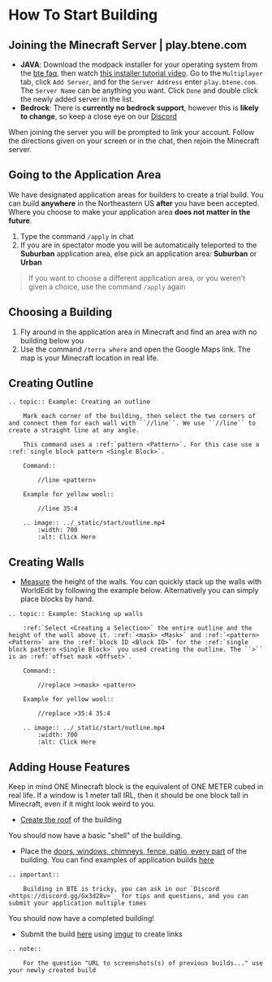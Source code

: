# How To Start Building

## Joining the Minecraft Server | play.btene.com

- **JAVA**: Download the modpack installer for your operating system from the [bte faq](https://buildtheearth.net/faq), then watch [this installer tutorial video](https://www.youtube.com/watch?v=T174gWwD1MU). Go to the `Multiplayer` tab, click `Add Server`, and for the `Server Address` enter `play.btene.com`. The `Server Name` can be anything you want. Click `Done` and double click the newly added server in the list.
- **Bedrock**: There is **currently no bedrock support**, however this is **likely to change**, so keep a close eye on our [Discord](https://discord.gg/Gx3d28v)

When joining the server you will be prompted to link your account. Follow the directions given on your screen or in the chat, then rejoin the Minecraft server.

## Going to the Application Area
We have designated application areas for builders to create a trial build. You can build **anywhere** in the Northeastern US **after** you have been accepted. Where you choose to make your application area **does not matter in the future**.

1. Type the command `/apply` in chat
2. If you are in spectator mode you will be automatically teleported to the **Suburban** application area, else pick an application area: **Suburban** or **Urban**
> If you want to choose a different application area, or you weren't given a choice, use the command `/apply` again

## Choosing a Building
1. Fly around in the application area in Minecraft and find an area with no building below you
2. Use the command `/terra where` and open the Google Maps link. The map is your Minecraft location in real life.

## Creating Outline

```eval_rst
.. topic:: Example: Creating an outline

    Mark each corner of the building, then select the two corners of and connect them for each wall with ``//line``. We use ``//line`` to create a straight line at any angle.
    
    This command uses a :ref:`pattern <Pattern>`. For this case use a :ref:`single block pattern <Single Block>`.

    Command::

        //line <pattern>

    Example for yellow wool::

        //line 35:4

    .. image:: ../_static/start/outline.mp4
        :width: 700
        :alt: Click Here

```

## Creating Walls
- [Measure](./measure.md) the height of the walls. You can quickly stack up the walls with WorldEdit by following the example below. Alternatively you can simply place blocks by hand.

```eval_rst
.. topic:: Example: Stacking up walls

    :ref:`Select <Creating a Selection>` the entire outline and the height of the wall above it. :ref:`<mask> <Mask>` and :ref:`<pattern> <Pattern>` are the :ref:`block ID <Block ID>` for the :ref:`single block pattern <Single Block>` you used creating the outline. The ``>`` is an :ref:`offset mask <Offset>`.

    Command::

        //replace ><mask> <pattern>
    
    Example for yellow wool::

        //replace >35:4 35:4

    .. image:: ../_static/start/outline.mp4
        :width: 700
        :alt: Click Here

```

## Adding House Features

Keep in mind ONE Minecraft block is the equivalent of ONE METER cubed in real life. If a window is 1 meter tall IRL, then it should be one block tall in Minecraft, even if it might look weird to you.

- [Create the roof](./roofs/index.md) of the building

You should now have a basic "shell" of the building.

- Place the [doors, windows, chimneys, fence, patio, every part](./detail.md) of the building. You can find examples of application builds [here](./examples.md)
```eval_rst
.. important:: 
    
    Building in BTE is tricky, you can ask in our `Discord <https://discord.gg/Gx3d28v>`_ for tips and questions, and you can submit your application multiple times

```
You should now have a completed building!

- Submit the build [here](https://buildtheearth.net/bte-northeast) using [imgur](https://imgur.com) to create links

```eval_rst
.. note::
    
    For the question "URL to screenshots(s) of previous builds..." use your newly created build
```